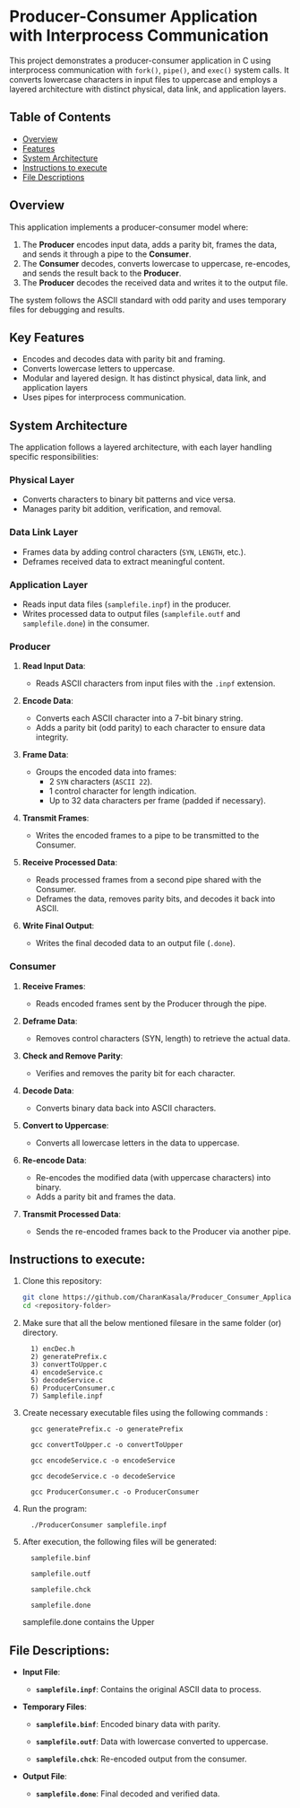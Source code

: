 
# Producer-Consumer Application with Interprocess Communication

This project demonstrates a producer-consumer application in C using interprocess communication with `fork()`, `pipe()`, and `exec()` system calls. It converts lowercase characters in input files to uppercase and employs a layered architecture with distinct physical, data link, and application layers.

## Table of Contents

- [Overview](#overview)
- [Features](#features)
- [System Architecture](#system-architecture)
- [Instructions to execute](#instructions-to-execute)
- [File Descriptions](#file-descriptions)


## Overview

This application implements a producer-consumer model where:
1. The **Producer** encodes input data, adds a parity bit, frames the data, and sends it through a pipe to the **Consumer**.
2. The **Consumer** decodes, converts lowercase to uppercase, re-encodes, and sends the result back to the **Producer**.
3.  The **Producer** decodes the received data and writes it to the output file.

The system follows the ASCII standard with odd parity and uses temporary files for debugging and results.


## Key Features

- Encodes and decodes data with parity bit and framing.
- Converts lowercase letters to uppercase.
- Modular and layered design. It has distinct physical, data link, and application layers
- Uses pipes for interprocess communication.

## System Architecture

The application follows a layered architecture, with each layer handling specific responsibilities:

### Physical Layer
- Converts characters to binary bit patterns and vice versa.
- Manages parity bit addition, verification, and removal.

### Data Link Layer
- Frames data by adding control characters (`SYN`, `LENGTH`, etc.).
- Deframes received data to extract meaningful content.

### Application Layer
- Reads input data files (`samplefile.inpf`) in the producer.
- Writes processed data to output files (`samplefile.outf` and `samplefile.done`) in the consumer.

### Producer

1. **Read Input Data**:
   - Reads ASCII characters from input files with the `.inpf` extension.

2. **Encode Data**:
   - Converts each ASCII character into a 7-bit binary string.
   - Adds a parity bit (odd parity) to each character to ensure data integrity.

3. **Frame Data**:
   - Groups the encoded data into frames:
     - 2 `SYN` characters (`ASCII 22`).
     - 1 control character for length indication.
     - Up to 32 data characters per frame (padded if necessary).

4. **Transmit Frames**:
   - Writes the encoded frames to a pipe to be transmitted to the Consumer.

5. **Receive Processed Data**:
   - Reads processed frames from a second pipe shared with the Consumer.
   - Deframes the data, removes parity bits, and decodes it back into ASCII.

6. **Write Final Output**:
   - Writes the final decoded data to an output file (`.done`).

### Consumer

1. **Receive Frames**:
   - Reads encoded frames sent by the Producer through the pipe.

2. **Deframe Data**:
   - Removes control characters (SYN, length) to retrieve the actual data.

3. **Check and Remove Parity**:
   - Verifies and removes the parity bit for each character.

4. **Decode Data**:
   - Converts binary data back into ASCII characters.

5. **Convert to Uppercase**:
   - Converts all lowercase letters in the data to uppercase.

6. **Re-encode Data**:
   - Re-encodes the modified data (with uppercase characters) into binary.
   - Adds a parity bit and frames the data.

7. **Transmit Processed Data**:
   - Sends the re-encoded frames back to the Producer via another pipe.

## Instructions to execute:

1. Clone this repository:
   ```bash
   git clone https://github.com/CharanKasala/Producer_Consumer_Application.git
   cd <repository-folder>
   
2. Make sure that all the below mentioned filesare in the same folder (or) directory.
   
         1) encDec.h
         2) generatePrefix.c
         3) convertToUpper.c
         4) encodeService.c
         5) decodeService.c
         6) ProducerConsumer.c
         7) Samplefile.inpf

3. Create necessary executable files using the following commands :

         gcc generatePrefix.c -o generatePrefix

         gcc convertToUpper.c -o convertToUpper

         gcc encodeService.c -o encodeService

         gcc decodeService.c -o decodeService

         gcc ProducerConsumer.c -o ProducerConsumer
   
4. Run the program:
   
         ./ProducerConsumer samplefile.inpf

5. After execution, the following files will be generated:

         samplefile.binf
   
         samplefile.outf
   
         samplefile.chck
   
         samplefile.done

   samplefile.done contains the Upper

## File Descriptions:

- **Input File**:

  - **`samplefile.inpf`**: Contains the original ASCII data to process.
   
- **Temporary Files**:
 
  - **`samplefile.binf`**: Encoded binary data with parity.
     
  - **`samplefile.outf`**: Data with lowercase converted to uppercase.
    
  - **`samplefile.chck`**: Re-encoded output from the consumer.

- **Output File**:
 
  - **`samplefile.done`**: Final decoded and verified data.
